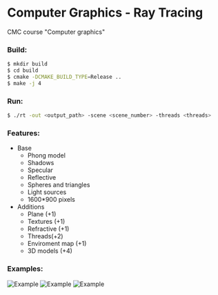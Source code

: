 # Computer Graphics - Ray Tracing 
CMC course "Сomputer graphics"

### Build:
```bash
$ mkdir build
$ cd build
$ cmake -DCMAKE_BUILD_TYPE=Release ..
$ make -j 4
```
### Run:
```bash
$ ./rt -out <output_path> -scene <scene_number> -threads <threads>
```
### Features:
- Base
	- Phong model
	- Shadows
	- Specular
	- Reflective
	- Spheres and triangles
	- Light sources
	- 1600*900 pixels
- Additions
	- Plane (+1)
	- Textures (+1)
	- Refractive (+1)
	- Threads(+2)
	- Enviroment map (+1)
	- 3D models (+4)
### Examples: 
![Example](examples/Scene_1.bmp)
![Example](examples/Scene_2.bmp)
![Example](examples/Scene_3.bmp)
